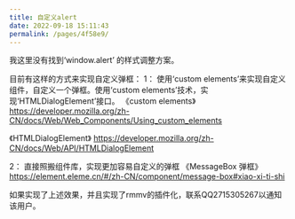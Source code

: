 ```yaml
---
title: 自定义alert
date: 2022-09-18 15:11:43
permalink: /pages/4f58e9/
---
```





我这里没有找到‘window.alert’ 的样式调整方案。

目前有这样的方式来实现自定义弹框：
1： 使用‘custom elements’来实现自定义组件，自定义一个弹框。使用‘custom elements’技术，实现‘HTMLDialogElement’接口。
《custom elements》
https://developer.mozilla.org/zh-CN/docs/Web/Web_Components/Using_custom_elements

《HTMLDialogElement》
https://developer.mozilla.org/zh-CN/docs/Web/API/HTMLDialogElement

2： 直接照搬组件库，实现更加容易自定义的弹框
《MessageBox 弹框》
https://element.eleme.cn/#/zh-CN/component/message-box#xiao-xi-ti-shi


如果实现了上述效果，并且实现了rmmv的插件化，联系QQ2715305267以通知该用户。